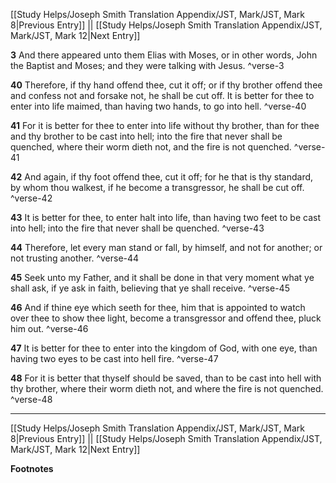 [[Study Helps/Joseph Smith Translation Appendix/JST, Mark/JST, Mark 8|Previous Entry]]  ||  [[Study Helps/Joseph Smith Translation Appendix/JST, Mark/JST, Mark 12|Next Entry]]

**3**  And there appeared unto them Elias with Moses, or in other words, John the Baptist and Moses; and they were talking with Jesus. ^verse-3

**40**  Therefore, if thy hand offend thee, cut it off; or if thy brother offend thee and confess not and forsake not, he shall be cut off. It is better for thee to enter into life maimed, than having two hands, to go into hell. ^verse-40

**41**  For it is better for thee to enter into life without thy brother, than for thee and thy brother to be cast into hell; into the fire that never shall be quenched, where their worm dieth not, and the fire is not quenched. ^verse-41

**42**  And again, if thy foot offend thee, cut it off; for he that is thy standard, by whom thou walkest, if he become a transgressor, he shall be cut off. ^verse-42

**43**  It is better for thee, to enter halt into life, than having two feet to be cast into hell; into the fire that never shall be quenched. ^verse-43

**44**  Therefore, let every man stand or fall, by himself, and not for another; or not trusting another. ^verse-44

**45**  Seek unto my Father, and it shall be done in that very moment what ye shall ask, if ye ask in faith, believing that ye shall receive. ^verse-45

**46**  And if thine eye which seeth for thee, him that is appointed to watch over thee to show thee light, become a transgressor and offend thee, pluck him out. ^verse-46

**47**  It is better for thee to enter into the kingdom of God, with one eye, than having two eyes to be cast into hell fire. ^verse-47

**48**  For it is better that thyself should be saved, than to be cast into hell with thy brother, where their worm dieth not, and where the fire is not quenched. ^verse-48


---
[[Study Helps/Joseph Smith Translation Appendix/JST, Mark/JST, Mark 8|Previous Entry]]  ||  [[Study Helps/Joseph Smith Translation Appendix/JST, Mark/JST, Mark 12|Next Entry]]


**Footnotes**
